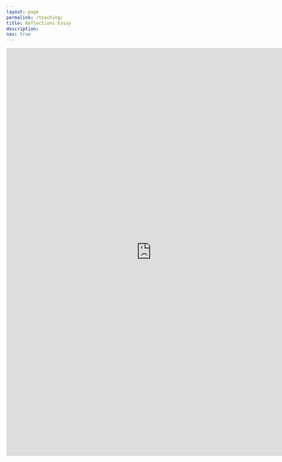 ```yaml
---
layout: page
permalink: /teaching/
title: Reflections Essay
description: 
nav: true
---
```


<iframe src="https://onedrive.live.com/embed?cid=A3620380E3656156&amp;resid=A3620380E3656156%211943&amp;authkey=AG9vKwY8VyXh_yA&amp;em=2" width="770px" height="1080px" frameborder="0">This is an embedded <a target="_blank" href="https://office.com">Microsoft Office</a> document, powered by <a target="_blank" href="https://office.com/webapps">Office</a>.</iframe>